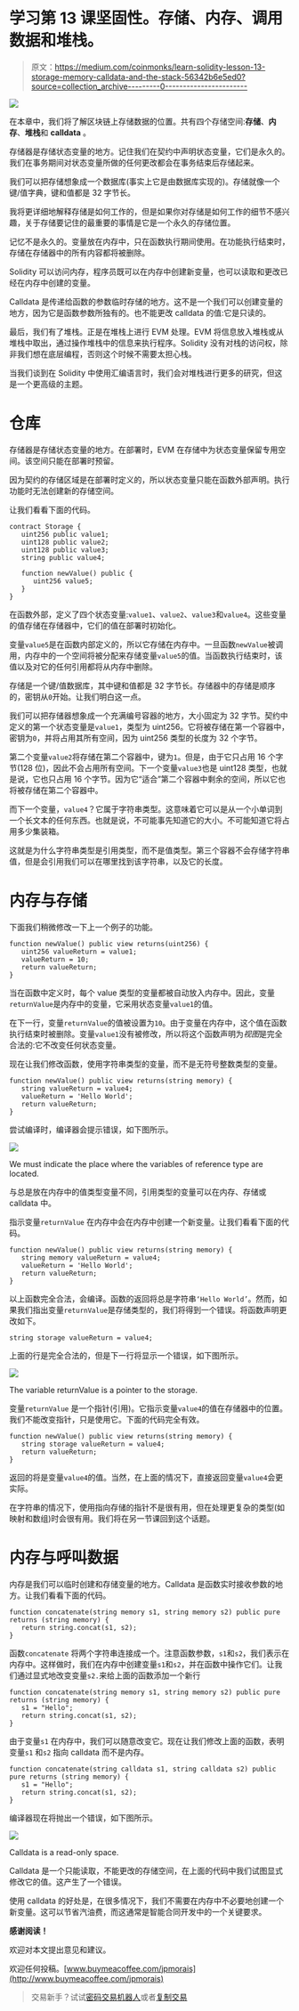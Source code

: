 # 学习第 13 课坚固性。存储、内存、调用数据和堆栈。

> 原文：<https://medium.com/coinmonks/learn-solidity-lesson-13-storage-memory-calldata-and-the-stack-56342b6e5ed0?source=collection_archive---------0----------------------->

![](img/0913722d3179fd93856c3308568249d2.png)

在本章中，我们将了解区块链上存储数据的位置。共有四个存储空间:**存储**、**内存**、**堆栈**和 **calldata** 。

存储器是存储状态变量的地方。记住我们在契约中声明状态变量，它们是永久的。我们在事务期间对状态变量所做的任何更改都会在事务结束后存储起来。

我们可以把存储想象成一个数据库(事实上它是由数据库实现的)。存储就像一个键/值字典，键和值都是 32 字节长。

我将更详细地解释存储是如何工作的，但是如果你对存储是如何工作的细节不感兴趣，关于存储要记住的最重要的事情是它是一个永久的存储位置。

记忆不是永久的。变量放在内存中，只在函数执行期间使用。在功能执行结束时，存储在存储器中的所有内容都将被删除。

Solidity 可以访问内存，程序员既可以在内存中创建新变量，也可以读取和更改已经在内存中创建的变量。

Calldata 是传递给函数的参数临时存储的地方。这不是一个我们可以创建变量的地方，因为它是函数参数所独有的。也不能更改 calldata 的值:它是只读的。

最后，我们有了堆栈。正是在堆栈上进行 EVM 处理。EVM 将信息放入堆栈或从堆栈中取出，通过操作堆栈中的信息来执行程序。Solidity 没有对栈的访问权，除非我们想在底层编程，否则这个时候不需要太担心栈。

当我们谈到在 Solidity 中使用汇编语言时，我们会对堆栈进行更多的研究，但这是一个更高级的主题。

# 仓库

存储器是存储状态变量的地方。在部署时，EVM 在存储中为状态变量保留专用空间。该空间只能在部署时预留。

因为契约的存储区域是在部署时定义的，所以状态变量只能在函数外部声明。执行功能时无法创建新的存储空间。

让我们看看下面的代码。

```
contract Storage {
   uint256 public value1;
   uint128 public value2;
   uint128 public value3;
   string public value4;

   function newValue() public {
      uint256 value5;
   }
}
```

在函数外部，定义了四个状态变量:`value1`、`value2`、`value3`和`value4`。这些变量的值存储在存储器中，它们的值在部署时初始化。

变量`value5`是在函数内部定义的，所以它存储在内存中。一旦函数`newValue`被调用，内存中的一个空间将被分配来存储变量`value5`的值。当函数执行结束时，该值以及对它的任何引用都将从内存中删除。

存储是一个键/值数据库，其中键和值都是 32 字节长。存储器中的存储是顺序的，密钥从`0`开始。让我们明白这一点。

我们可以把存储器想象成一个充满编号容器的地方，大小固定为 32 字节。契约中定义的第一个状态变量是`value1`，类型为 uint256。它将被存储在第一个容器中，密钥为`0`，并将占用其所有空间，因为 uint256 类型的长度为 32 个字节。

第二个变量`value2`将存储在第二个容器中，键为`1`。但是，由于它只占用 16 个字节(128 位)，因此不会占用所有空间。下一个变量`value3`也是 uint128 类型，也就是说，它也只占用 16 个字节。因为它“适合”第二个容器中剩余的空间，所以它也将被存储在第二个容器中。

而下一个变量，`value4`？它属于字符串类型。这意味着它可以是从一个小单词到一个长文本的任何东西。也就是说，不可能事先知道它的大小。不可能知道它将占用多少集装箱。

这就是为什么字符串类型是引用类型，而不是值类型。第三个容器不会存储字符串值，但是会引用我们可以在哪里找到该字符串，以及它的长度。

# 内存与存储

下面我们稍微修改一下上一个例子的功能。

```
function newValue() public view returns(uint256) {
   uint256 valueReturn = value1;
   valueReturn = 10;
   return valueReturn;
}
```

当在函数中定义时，每个 value 类型的变量都被自动放入内存中。因此，变量`returnValue`是内存中的变量，它采用状态变量`value1`的值。

在下一行，变量`returnValue`的值被设置为`10`。由于变量在内存中，这个值在函数执行结束时被删除。变量`value1`没有被修改，所以将这个函数声明为*视图*是完全合法的:它不改变任何状态变量。

现在让我们修改函数，使用字符串类型的变量，而不是无符号整数类型的变量。

```
function newValue() public view returns(string memory) {
   string valueReturn = value4;
   valueReturn = 'Hello World';
   return valueReturn;
}
```

尝试编译时，编译器会提示错误，如下图所示。

![](img/fc43fe86a44d618dab341c09d5a6b644.png)

We must indicate the place where the variables of reference type are located.

与总是放在内存中的值类型变量不同，引用类型的变量可以在内存、存储或 calldata 中。

指示变量`returnValue` 在内存中会在内存中创建一个新变量。让我们看看下面的代码。

```
function newValue() public view returns(string memory) {
   string memory valueReturn = value4;
   valueReturn = 'Hello World';
   return valueReturn;
}
```

以上函数完全合法，会编译。函数的返回将总是字符串`‘Hello World’`。然而，如果我们指出变量`returnValue`是存储类型的，我们将得到一个错误。将函数声明更改如下。

```
string storage valueReturn = value4;
```

上面的行是完全合法的，但是下一行将显示一个错误，如下图所示。

![](img/6288abc999a68d31a4d12c55fb818c9c.png)

The variable returnValue is a pointer to the storage.

变量`returnValue` 是一个指针(引用)。它指示变量`value4`的值在存储器中的位置。我们不能改变指针，只是使用它。下面的代码完全有效。

```
function newValue() public view returns(string memory) {
   string storage valueReturn = value4;
   return valueReturn;
}
```

返回的将是变量`value4`的值。当然，在上面的情况下，直接返回变量`value4`会更实际。

在字符串的情况下，使用指向存储的指针不是很有用，但在处理更复杂的类型(如映射和数组)时会很有用。我们将在另一节课回到这个话题。

# 内存与呼叫数据

内存是我们可以临时创建和存储变量的地方。Calldata 是函数实时接收参数的地方。让我们看看下面的代码。

```
function concatenate(string memory s1, string memory s2) public pure returns (string memory) {
   return string.concat(s1, s2);
}
```

函数`concatenate` 将两个字符串连接成一个。注意函数参数，`s1`和`s2`，我们表示在内存中。这样做时，我们在内存中创建变量`s1`和`s2`，并在函数中操作它们。让我们通过显式地改变变量`s2.`来给上面的函数添加一个新行

```
function concatenate(string memory s1, string memory s2) public pure returns (string memory) {
   s1 = "Hello";
   return string.concat(s1, s2);
}
```

由于变量`s1` 在内存中，我们可以随意改变它。现在让我们修改上面的函数，表明变量`s1` 和`s2` 指向 calldata 而不是内存。

```
function concatenate(string calldata s1, string calldata s2) public pure returns (string memory) {
   s1 = "Hello";
   return string.concat(s1, s2);
}
```

编译器现在将抛出一个错误，如下图所示。

![](img/88a950a30195d8c7e12e38ac3044e6b1.png)

Calldata is a read-only space.

Calldata 是一个只能读取，不能更改的存储空间，在上面的代码中我们试图显式修改它的值。这产生了一个错误。

使用 calldata 的好处是，在很多情况下，我们不需要在内存中不必要地创建一个新变量。这可以节省汽油费，而这通常是智能合同开发中的一个关键要求。

**感谢阅读！**

欢迎对本文提出意见和建议。

欢迎任何投稿。[www.buymeacoffee.com/jpmorais](http://www.buymeacoffee.com/jpmorais)

> 交易新手？试试[密码交易机器人](/coinmonks/crypto-trading-bot-c2ffce8acb2a)或者[复制交易](/coinmonks/top-10-crypto-copy-trading-platforms-for-beginners-d0c37c7d698c)